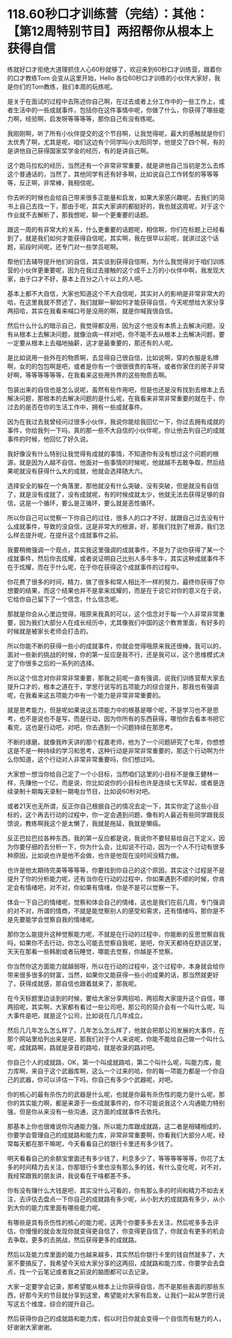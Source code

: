 # 118.60秒口才训练营（完结）：其他：【第12周特别节目】两招帮你从根本上获得自信

练就好口才拒绝大道理抓住人心60秒就够了，欢迎来到60秒口才训练营，跟着你的口才教练Tom 会变从这里开始，Hello 各位60秒口才训练的小伙伴大家好，我是你们的Tom教练，我们本周的玩练呢。

是关于在面试的过程中去陈述你自己啊，在过去或者上分工作中的一些工作上，或者生活中的一些成就事件，包括你在这件事情中呢，你做了什么，你获得了哪些能力啊，经验啊，启发呀等等等等，那你自己有没有练呢。

我刚刚啊，听了所有小伙伴提交的这个节目啊，让我觉得呢，最大的感触就是你们太优秀了啊，尤其是呢，咱们这边有个同学叫小太阳同学，他提交了四个啊，有的是讲他自己获得国家奖学金的经历，有的是讲自己啊。

这个跑马拉松的经历，当然还有一个非常非常重要，就是讲他自己当初是怎么去练这个普通话的，当然了，其他同学有还有好多啊，比如说自己工作转型的等等等等，反正啊，非常棒，我相信呢。

你去听的时候也会给自己带来很多正能量和启发，如果大家感兴趣呢，去我们的简书上自己去找一下，那由于呢，其实大家讲的都挺好的，我也就这周呢，对于这个作业就不去解析了，那我想呢，聊一个更重要的话题。

跟这一周的有非常大的关系，什么更重要的话题呢，相信啊，你们在标题上已经看到了，就是我们如何才能获得自信呢，其实啊，我在很早以前呢，就讲过这个话题，前段时间呢，还专门对一些学员呢啊。

帮他们去辅导提升他们的自信，其实谈到获得自信啊，为什么我觉得对于咱们训练营的小伙伴更重要呢，因为在我过去接触的这个成千上万的小伙伴中啊，我发现大家，由于口才不好，基本上百分之八十以上的人吧。

基本上都不大自信，大家也知道这个不大自信呢，其实对人的影响是非常非常大的哈，在这里我就不赘述了，我们就聊一聊如何才能获得自信，今天呢想给大家分享两招哈，其实在我看来喊口号是没用的啊，就是你喊我很自信。

然后什么什么的暗示自己，我觉得都没用，因为这个他没有本质上去解决问题，没有从根本上去解决问题，就像治病一样对吧，你不能不去从根本上去解决问题，要一定要从根本上去福地抽薪，这才是最重要的，那还有的人呢。

是比如说用一些外在的物质啊，去显得自己很自信，比如说啊，穿的衣服是名牌啊，女的的包包啊是吧，或者是你有一个很很很贵的车呀，或者你家住的房子非常好啊，等等等等等等，在我看来这些用外界的这些物质去啊。

包装出来的自信也是怎么说呢，虽然有些作用吧，但是也还是没有找到去根本上去解决问题，那根本的去解决问题的是什么呢，在我看来非常非常重要的就在于，你过去的是否在你的生活工作中，拥有一些成就事件。

因为在我过去我曾经问过很多小伙伴，我说你能给我回忆一下，你过去拥有成就的事件，你给我列一下吗，真的那一些不大自信的小伙伴呢，你让他去列自己的成就事件的时候，他回忆了好久说。

我好像没有什么特别让我觉得有成就的事情，不知道你有没有想过这个问题的根源，就是因为人越不自信，他面对一些事情的时候呢，他就越不去敢争取，然后结果呢就没有获得什么大的成就，他就会选择随大六。

选择安全的躲在一个角落里，那他就没有什么突破，没有突破，但是就没有自信了，就是没有成就了，没有成就呢，有的时候成就太少，他就无法去获得足够的自信，这是一个循环，要么是正循环，要么就是恶性循环。

所以你自己可以觉察一下你自己的过往，很多人的口才不好，就跟自己过去没有什么成就事件，导致的没自信，这是非常大的根源，好，那我们找到了根源，我们怎么样去提升呢，在提升这个成就事件之前。

我要稍微强调一个观点，其实我这里强调的成就事件，不是为了说你获得了某一个成就事件，然后你去炫耀，或者说证明自己比别人多牛多牛，其实这种成就事件不在于炫耀，而在于什么呢，在于你在获得这个成就事件的过程中。

你花费了很多的时间，精力，做了很多和常人相比不一样的努力，最终你获得了你想要的结果，而这个结果也并不是拿来炫耀的，而是在于说它对你的意义在于说，它给你自己留下了一个信念，什么信念呢。

那就是你会从心里边觉得，哦原来我真的可以，这个信念对于每一个人非常非常重要，因为我们大部分人在成长经历中，尤其像我们中国的这个教育里面，有好多的时候就是被家长老师会打击的。

所以你能不断的获得一些小的成就事件，你就会觉得哦原来我还很棒，我可以的，面对一些新的挑战的时候，你的第一反应是我不行，还是我可以，这个思维模式决定了你很多之后的一系列的选择。

所以这个信念对你非常非常重要，那我之前呢一直有强调，说我们训练营帮大家去提升口才的，根本之道在于，学思行说写的五项能力的综合提升，那我也有强调呢，在我看来这五项能力中有一个能力是非常非常重要的。

就是思考能力，但是呢如果说这五项能力中的根基是哪个呢，不是学习也不是思考，也不是说也不是写，而是行动，因为你所有的东西获得，哪怕你去看本书把它看完，这也是行动吧，对吧，你去遇到一个问题持续在那思考。

不断的琢磨，就像我昨天讲的那个程嘉老师，他为了一个问题研究了七年，你想想这是不是一种持续的学习和思考，这种行动是非常非常重要的，那这个行动啊为什么你知道，这个行动对人非常非常重要吗，你们想过吗。

大家想一想当你给自己定了一个小目标，当然咱们这里的小目标不是像王健林一样，先赚他一个亿，而是说，你比如说你的小目标也许是连续七天早起，或者是连续录制十期每天录制一期电台节目，比如说60秒对吧。

或者21天也无所谓，反正你自己根据自己的情况去定一下，其实你定了这些小目标的，这个再去行动的过程中，你一定会遇到问题，像有的人最近有些同学跟我反馈说，教练啊我这个是太懒了，我就是拖延，我就是懒癌。

反正巴拉巴拉各种东西，我的第一反应都是说，我说你不要轻易给自己下定义，因为你要仔细的去分析一下，你为什么会，比如说不行动，因为一个人不行动有很多种原因，比如说也许是他不会做，也许是他现在没时间没精力做。

也许是他太期待完美等等等等，你要找到你自己的这个原因，其实这个过程是不是提升了你的分析能力呢，还有当你在行动的过程中，你如果遇到不顺的时候，你肯定会有情绪吧，对不对，你如果有情绪，你是不是可以觉察一下。

体会一下自己的情绪呢，觉察和体会自己的情绪，这也是我们在前几周，专门强调的对不对，所谓的情商，不就是能觉察别人的感受和需求，还有情绪吗，那你是不是先要能学会觉察自我的情绪呢。

那你怎么能提升这种觉察能力呢，不就是在行动的过程中，你能断的反思觉察自我吗，如果你不去行动，你怎么可能去觉察自我呢，是吧，你天天都待在舒适区里，天天在那看一些韩剧或者玩睡觉，哪能去觉察，你越是不觉察。

你当然你这方面能力就越弱呀，所以在行动的过程中，这个过程中，本身就会给你带来很多很多的财富，当然，如果你又能获得一些小的成果的话，那当然就更好了，获得成就感，那自信也跟着就来了，那我呢。

在今天标题里边谈到的时候，要给大家分享两招哈，两招帮大家提升这个自信，哪两招呢，其实啊，大家都有看过一些公司吧，那公司的简介会有一个叫什么呢，叫大事件是吧，就是这个公司，比如说在几几年成立。

然后几几年怎么怎么样了，几年怎么怎么样了，他就会把那公司发展的大事件，在那个网站里给列出来是吧，那我们对于个人来说呢，你能不能给自己做一个叫什么呢，成就路啊，路就是录音的路哈，就是收录的路对吧。

你自己个人的成就路，OK，第一个叫成就路哈，第二个叫什么呢，叫能力库，能力库啊，来自于这个武器库啊，这么一个过来的哈，你的每一项能力都是一个你自己的武器，你可以评估一下吗，你自己有多少个武器呢，对吧。

你的核心的最有杀伤力的武器是什么呢，也就是你最有杀伤性的能力是什么呢，那你的其实能力啊，都是来源于一些成就事件的，你不可能说我这个人沟通能力特别强，但是你从来没有一些沟通，这方面的成就事件去依托。

那基本上你也很难说你沟通能力强，所以能力库跟成就路，这二者是相辅相成的，你要学会管理自己的成就路和能力库，非常非常重要啊，你看我们大部分人呢，经常每天都在那干嘛呢，今天看看自己的银行卡里还有多少钱了。

明天看看自己的余额宝里面还有多少钱了，利息多少了，等等等等等等，你花了太多的时间精力去关注，你那银行卡里也没有那么多的钱，有什么变化呢，对不对，我经常跟我的朋友讲，我说看在干啥都差不多。

你有没有赚什么大钱是吧，其实没什么可看的，你有那么多的时间和精力不如去关注，去评估去盘点一下你自己的成就路有多少呢，从小到大的成就路有多少，从小到大你的能力库里面有哪些能力呢。

有哪些是具有杀伤性的核心的能力呢，这两个你要多多去关注，然后呢多多去评估，你慢慢的就会发现你就变得更自信了，你变得更自信了，你就会有更多的机会去争取，更多的去挑战，然后获得更多的成就路。

然后以及能力库里面的能力也越来越多，其实然后你银行卡里的钱自然就多了，大家不要搞反了，我希望今天给大家分享的这两招，成就路和能力库，你要学会去盘点，找一个云笔记或者我之前说的脑图都可以去记录。

大家一定要学会记录，那希望能从根本上让你获得自信，而不是那些表面的那些东西，好那今天的节目就分享到这里，希望能对大家有启发，让我们一起从学思行说写这五个维度，综合的提升自己。

然后获得你自己的成就路和能力库，假以时日你就会变得一个自信而有魅力的人，好谢谢大家谢谢。